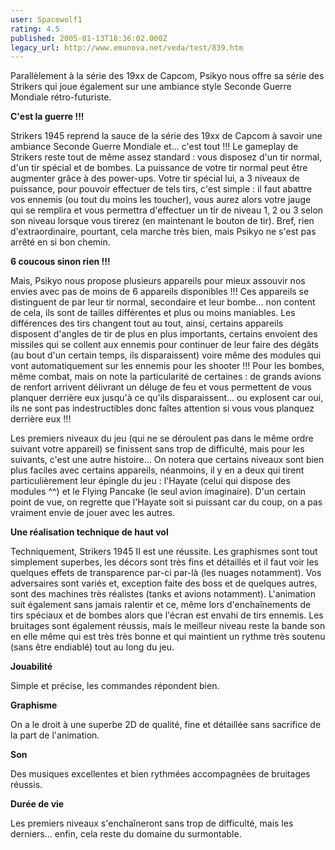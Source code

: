 ```yaml
---
user: Spacewolf1
rating: 4.5
published: 2005-01-13T18:36:02.000Z
legacy_url: http://www.emunova.net/veda/test/839.htm
---
```

Parallèlement à la série des 19xx de Capcom, Psikyo nous offre sa série des Strikers qui joue également sur une ambiance style Seconde Guerre Mondiale rétro-futuriste.  

  

**C'est la guerre !!!**  

Strikers 1945 reprend la sauce de la série des 19xx de Capcom à savoir une ambiance Seconde Guerre Mondiale et... c'est tout !!! Le gameplay de Strikers reste tout de même assez standard : vous disposez d'un tir normal, d'un tir spécial et de bombes. La puissance de votre tir normal peut être augmenter grâce à des power-ups. Votre tir spécial lui, a 3 niveaux de puissance, pour pouvoir effectuer de tels tirs, c'est simple : il faut abattre vos ennemis (ou tout du moins les toucher), vous aurez alors votre jauge qui se remplira et vous permettra d'effectuer un tir de niveau 1, 2 ou 3 selon son niveau lorsque vous tirerez (en maintenant le bouton de tir). Bref, rien d'extraordinaire, pourtant, cela marche très bien, mais Psikyo ne s'est pas arrêté en si bon chemin.  

  

**6 coucous sinon rien !!!**  

Mais, Psikyo nous propose plusieurs appareils pour mieux assouvir nos envies avec pas de moins de 6 appareils disponibles !!! Ces appareils se distinguent de par leur tir normal, secondaire et leur bombe... non content de cela, ils sont de tailles différentes et plus ou moins maniables. Les différences des tirs changent tout au tout, ainsi, certains appareils disposent d'angles de tir de plus en plus importants, certains envoient des missiles qui se collent aux ennemis pour continuer de leur faire des dégâts (au bout d'un certain temps, ils disparaissent) voire même des modules qui vont automatiquement sur les ennemis pour les shooter !!! Pour les bombes, même combat, mais on note la particularité de certaines : de grands avions de renfort arrivent délivrant un déluge de feu et vous permettent de vous planquer derrière eux jusqu'à ce qu'ils disparaissent... ou explosent car oui, ils ne sont pas indestructibles donc faîtes attention si vous vous planquez derrière eux !!!  

Les premiers niveaux du jeu (qui ne se déroulent pas dans le même ordre suivant votre appareil) se finissent sans trop de difficulté, mais pour les suivants, c'est une autre histoire... On notera que certains niveaux sont bien plus faciles avec certains appareils, néanmoins, il y en a deux qui tirent particulièrement leur épingle du jeu : l'Hayate (celui qui dispose des modules ^^) et le Flying Pancake (le seul avion imaginaire). D'un certain point de vue, on regrette que l'Hayate soit si puissant car du coup, on a pas vraiment envie de jouer avec les autres.  

  

**Une réalisation technique de haut vol**  

Techniquement, Strikers 1945 II est une réussite. Les graphismes sont tout simplement superbes, les décors sont très fins et détaillés et il faut voir les quelques effets de transparence par-ci par-là (les nuages notamment). Vos adversaires sont variés et, exception faite des boss et de quelques autres, sont des machines très réalistes (tanks et avions notamment). L'animation suit également sans jamais ralentir et ce, même lors d'enchaînements de tirs spéciaux et de bombes alors que l'écran est envahi de tirs ennemis. Les bruitages sont également réussis, mais le meilleur niveau reste la bande son en elle même qui est très très bonne et qui maintient un rythme très soutenu (sans être endiablé) tout au long du jeu.  

  

  

**Jouabilité**  

Simple et précise, les commandes répondent bien.  

**Graphisme**  

On a le droit à une superbe 2D de qualité, fine et détaillée sans sacrifice de la part de l'animation.  

**Son**  

Des musiques excellentes et bien rythmées accompagnées de bruitages réussis.  

**Durée de vie**  

Les premiers niveaux s'enchaîneront sans trop de difficulté, mais les derniers... enfin, cela reste du domaine du surmontable.